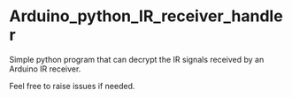 # Arduino_python_IR_receiver_handler
Simple python program that can decrypt the IR signals received by an Arduino IR receiver.

Feel free to raise issues if needed.
